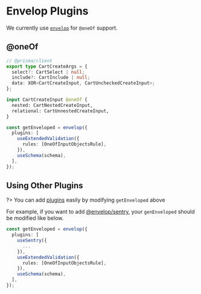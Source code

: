 # Envelop Plugins

We currently use [`envelop`](https://github.com/dotansimha/envelop) for `@oneOf`
support.

## @oneOf

```typescript
// @prisma/client
export type CartCreateArgs = {
  select?: CartSelect | null;
  include?: CartInclude | null;
  data: XOR<CartCreateInput, CartUncheckedCreateInput>;
};
```

```graphql
input CartCreateInput @oneOf {
  nested: CartNestedCreateInput,
  relational: CartUnnestedCreateInput,
}
```

```typescript
const getEnveloped = envelop({
  plugins: [
    useExtendedValidation({
      rules: [OneOfInputObjectsRule],
    }),
    useSchema(schema),
  ],
});
```

## Using Other Plugins

?> You can add [plugins](https://www.envelop.dev/plugins) easily by modifying
`getEnveloped` above

For example, if you want to add
[@envelop/sentry](https://www.envelop.dev/plugins/use-sentry), your
`genEnveloped` should be modified like below.

```typescript
const getEnveloped = envelop({
  plugins: [
    useSentry({
      ...
    }),
    useExtendedValidation({
      rules: [OneOfInputObjectsRule],
    }),
    useSchema(schema),
  ],
});
```
